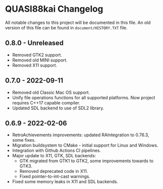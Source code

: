 # QUASI88kai Changelog

All notable changes to this project will be documented in this file. An old version of
this file can be found in `document/HISTORY.TXT` file.

## 0.8.0 - Unreleased
* Removed GTK2 support.
* Removed old MINI support.
* Removed X11 support.

## 0.7.0 - 2022-09-11
* Removed old Classic Mac OS support.
* Unify file operations functions for all supported platforms. Now project requires C++17 capable compiler.
* Updated SDL backend to use of SDL2 library.

## 0.6.9 - 2022-02-06

* RetroAchievements improvements: updated RAIntegration to 0.76.3, some fixes.
* Migration buildsystem to CMake - initial support for Linux and Windows.
* Integration with Github Actions CI pipelines.
* Major update to X11, GTK, SDL backends:
  * GTK migrated from GTK1 to GTK2, some improvements towards to GTK3.
  * Removed deprecated code in X11.
  * Fixed pointer-to-int-cast warnings.
* Fixed some memory leaks in X11 and SDL backends.
